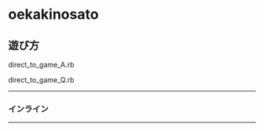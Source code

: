 # oekakinosato

## 遊び方

direct_to_game_A.rb

direct_to_game_Q.rb 

---
### インライン ###


----------------